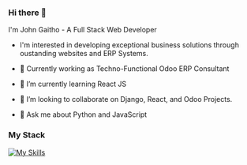### Hi there 👋

I'm John Gaitho -  A Full Stack Web Developer 

- I'm interested in developing exceptional business solutions through oustanding websites and ERP Systems.

- 🔭 Currently working as Techno-Functional Odoo ERP Consultant
- 🌱 I’m currently learning React JS
- 👯 I’m looking to collaborate on Django, React, and Odoo Projects.
- 💬 Ask me about Python and JavaScript

### My Stack

[![My Skills](https://skillicons.dev/icons?i=js,py,html,css,django,react,postgres,jquery,docker,firebase,graphql,git)](https://skillicons.dev)
